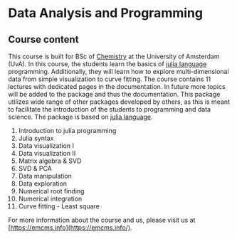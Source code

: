 # Data Analysis and Programming

## Course content

This course is built for BSc of [Chemistry](https://www.uva.nl/programmas/bachelors/scheikunde/studieprogramma/studieprogramma.html?origin=QM8V0lIERF2uFhPGbux%2F2g#Jaar-3) at the University of Amsterdam (UvA). In this course, the students learn the basics of [julia language](https://julialang.org/) programming. Additionally, they will learn how to explore multi-dimensional data from simple visualization to curve fitting. The course contains 11 lectures with dedicated pages in the documentation. In future more topics will be added to the package and thus the documentation. This package utilizes wide range of other packages developed by others, as this is meant to facilitate the introduction of the students to programming and data science. The package is based on [julia language](https://julialang.org/). 

1.	Introduction to julia programming
2.	Julia syntax
3.	Data visualization I
4.	Data visualization II
5.	Matrix algebra & SVD
6.	SVD & PCA
7.	Data manipulation
8.	Data exploration
9.	Numerical root finding
10.	Numerical integration
11.	Curve fitting - Least square 


For more information about the course and us, please visit us at [https://emcms.info](https://emcms.info/). 

